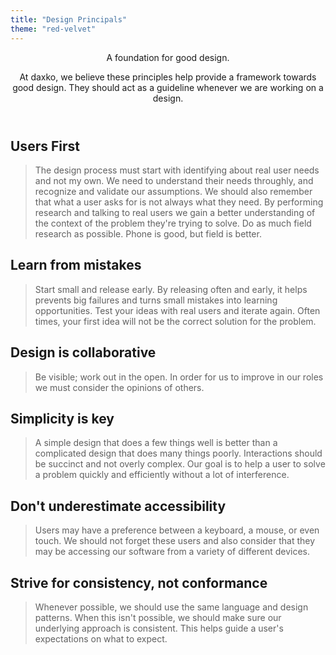 ```yaml
---
title: "Design Principals"
theme: "red-velvet"
---
```


<header class="heading">
A foundation for good design.
<p>At daxko, we believe these principles help provide a framework towards good design. They should act as a guideline whenever we are working on a design.</p>
</header>

## Users First

> The design process must start with identifying about real user needs and not my own. We need to understand their needs throughly, and recognize and validate our assumptions. We should also remember that what a user asks for is not always what they need. By performing research and talking to real users we gain a better understanding of the context of the problem they're trying to solve. Do as much field research as possible. Phone is good, but field is better.

## Learn from mistakes

> Start small and release early. By releasing often and early, it helps prevents big failures and turns small mistakes into learning opportunities. Test your ideas with real users and iterate again. Often times, your first idea will not be the correct solution for the problem.

## Design is collaborative

> Be visible; work out in the open. In order for us to improve in our roles we must consider the opinions of others.

## Simplicity is key

> A simple design that does a few things well is better than a complicated design that does many things poorly. Interactions should be succinct and not overly complex. Our goal is to help a user to solve a problem quickly and efficiently without a lot of interference.

## Don't underestimate accessibility

> Users may have a preference between a keyboard, a mouse, or even touch. We should not forget these users and also consider that they may be accessing our software from a variety of different devices.

## Strive for consistency, not conformance

> Whenever possible, we should use the same language and design patterns. When this isn't possible, we should make sure our underlying approach is consistent. This helps guide a user's expectations on what to expect.